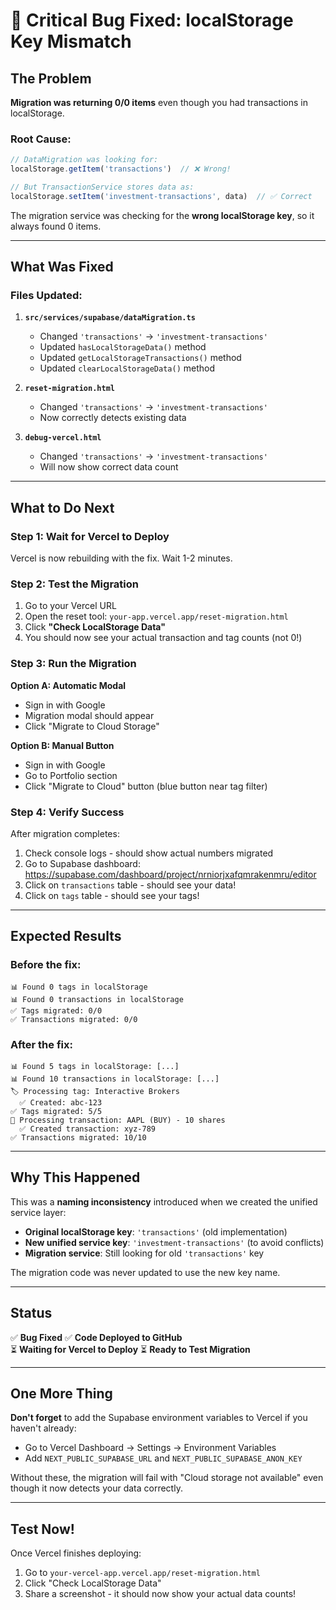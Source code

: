 # 🐛 Critical Bug Fixed: localStorage Key Mismatch

## The Problem

**Migration was returning 0/0 items** even though you had transactions in localStorage.

### Root Cause:
```typescript
// DataMigration was looking for:
localStorage.getItem('transactions')  // ❌ Wrong!

// But TransactionService stores data as:
localStorage.setItem('investment-transactions', data)  // ✅ Correct
```

The migration service was checking for the **wrong localStorage key**, so it always found 0 items.

---

## What Was Fixed

### Files Updated:
1. **`src/services/supabase/dataMigration.ts`**
   - Changed `'transactions'` → `'investment-transactions'`
   - Updated `hasLocalStorageData()` method
   - Updated `getLocalStorageTransactions()` method
   - Updated `clearLocalStorageData()` method

2. **`reset-migration.html`**
   - Changed `'transactions'` → `'investment-transactions'`
   - Now correctly detects existing data

3. **`debug-vercel.html`**
   - Changed `'transactions'` → `'investment-transactions'`
   - Will now show correct data count

---

## What to Do Next

### Step 1: Wait for Vercel to Deploy
Vercel is now rebuilding with the fix. Wait 1-2 minutes.

### Step 2: Test the Migration

1. Go to your Vercel URL
2. Open the reset tool: `your-app.vercel.app/reset-migration.html`
3. Click **"Check LocalStorage Data"**
4. You should now see your actual transaction and tag counts (not 0!)

### Step 3: Run the Migration

**Option A: Automatic Modal**
- Sign in with Google
- Migration modal should appear
- Click "Migrate to Cloud Storage"

**Option B: Manual Button**
- Sign in with Google
- Go to Portfolio section
- Click "Migrate to Cloud" button (blue button near tag filter)

### Step 4: Verify Success

After migration completes:
1. Check console logs - should show actual numbers migrated
2. Go to Supabase dashboard: https://supabase.com/dashboard/project/nrniorjxafqmrakenmru/editor
3. Click on `transactions` table - should see your data!
4. Click on `tags` table - should see your tags!

---

## Expected Results

### Before the fix:
```
📊 Found 0 tags in localStorage
📊 Found 0 transactions in localStorage
✅ Tags migrated: 0/0
✅ Transactions migrated: 0/0
```

### After the fix:
```
📊 Found 5 tags in localStorage: [...]
📊 Found 10 transactions in localStorage: [...]
🏷️ Processing tag: Interactive Brokers
  ✅ Created: abc-123
✅ Tags migrated: 5/5
💼 Processing transaction: AAPL (BUY) - 10 shares
  ✅ Created transaction: xyz-789
✅ Transactions migrated: 10/10
```

---

## Why This Happened

This was a **naming inconsistency** introduced when we created the unified service layer:

- **Original localStorage key**: `'transactions'` (old implementation)
- **New unified service key**: `'investment-transactions'` (to avoid conflicts)
- **Migration service**: Still looking for old `'transactions'` key

The migration code was never updated to use the new key name.

---

## Status

✅ **Bug Fixed**
✅ **Code Deployed to GitHub**  
⏳ **Waiting for Vercel to Deploy**
⏳ **Ready to Test Migration**

---

## One More Thing

**Don't forget** to add the Supabase environment variables to Vercel if you haven't already:
- Go to Vercel Dashboard → Settings → Environment Variables
- Add `NEXT_PUBLIC_SUPABASE_URL` and `NEXT_PUBLIC_SUPABASE_ANON_KEY`

Without these, the migration will fail with "Cloud storage not available" even though it now detects your data correctly.

---

## Test Now!

Once Vercel finishes deploying:
1. Go to `your-vercel-app.vercel.app/reset-migration.html`
2. Click "Check LocalStorage Data"
3. Share a screenshot - it should now show your actual data counts!

